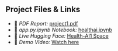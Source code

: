 ## Project Files & Links

- 📄 *PDF Report:* [project1.pdf](Citizen_AI_Project_Document.pdf)
- 📓 *app.py.ipynb Notebook:* [healthai.ipynb](citizen_ai.py)
- 🤖 *Live Hugging Face:* [Health-AI1 Space](https://huggingface.co/spaces/mohamedriazkhanm/Citizen_AI)
- 🎥 *Demo Video:* [Watch here](https://drive.google.com/file/d/1rvG9_4tPPSBV0NbiQJZJ5i_YDPc5HTvH/view?usp=drive_link)
 
